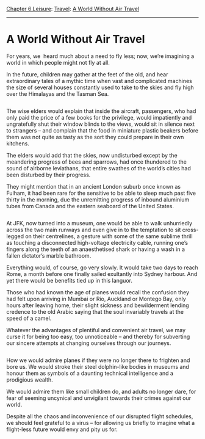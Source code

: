 [Chapter 6.Leisure](https://www.theschooloflife.com/thebookoflife/category/leisure/): [Travel](https://www.theschooloflife.com/thebookoflife/category/leisure/travel/): [A World Without Air Travel](https://www.theschooloflife.com/thebookoflife/a-world-without-air-travel/)

* * *

# A World Without Air Travel

For years, we&nbsp; heard much about a need to fly less; now, we’re imagining a world in which people might not fly at all.

In the future, children may gather at the feet of the old, and hear extraordinary tales of a mythic time when vast and complicated machines the size of several houses constantly used to take to the skies and fly high over the Himalayas and the Tasman Sea.

<figure class="aligncenter"><img src="https://www.theschooloflife.com/thebookoflife/wp-content/uploads/2020/04/5e7b69b42d41c16fe92fa625-1024x768.jpg" alt="" class="wp-image-24293" srcset="https://www.theschooloflife.com/thebookoflife/wp-content/uploads/2020/04/5e7b69b42d41c16fe92fa625-1024x768.jpg 1024w, https://www.theschooloflife.com/thebookoflife/wp-content/uploads/2020/04/5e7b69b42d41c16fe92fa625-300x225.jpg 300w, https://www.theschooloflife.com/thebookoflife/wp-content/uploads/2020/04/5e7b69b42d41c16fe92fa625-768x576.jpg 768w, https://www.theschooloflife.com/thebookoflife/wp-content/uploads/2020/04/5e7b69b42d41c16fe92fa625.jpg 1300w" sizes="(max-width: 1024px) 100vw, 1024px"></figure>

The wise elders would explain that inside the aircraft, passengers, who had only paid the price of a few books for the privilege, would impatiently and ungratefully shut their window blinds to the views, would sit in silence next to strangers – and complain that the food in miniature plastic beakers before them was not quite as tasty as the sort they could prepare in their own kitchens.

The elders would add that the skies, now undisturbed except by the meandering progress of bees and sparrows, had once thundered to the sound of airborne leviathans, that entire swathes of the world’s cities had been disturbed by their progress.

They might mention that in an ancient London suburb once known as Fulham, it had been rare for the sensitive to be able to sleep much past five thirty in the morning, due the unremitting progress of inbound aluminium tubes from Canada and the eastern seaboard of the United States.

<figure class="aligncenter"><img src="https://www.theschooloflife.com/thebookoflife/wp-content/uploads/2020/04/w_55975840-800x450.jpg" alt="" class="wp-image-24294" srcset="https://www.theschooloflife.com/thebookoflife/wp-content/uploads/2020/04/w_55975840-800x450.jpg 800w, https://www.theschooloflife.com/thebookoflife/wp-content/uploads/2020/04/w_55975840-800x450-300x169.jpg 300w, https://www.theschooloflife.com/thebookoflife/wp-content/uploads/2020/04/w_55975840-800x450-768x432.jpg 768w" sizes="(max-width: 800px) 100vw, 800px"></figure>

At JFK, now turned into a museum, one would be able to walk unhurriedly across the two main runways and even give in to the temptation to sit cross-legged on their centrelines, a gesture with some of the same sublime thrill as touching a disconnected high-voltage electricity cable, running one’s fingers along the teeth of an anaesthetised shark or having a wash in a fallen dictator’s marble bathroom.

Everything would, of course, go very slowly. It would take two days to reach Rome, a month before one finally sailed exultantly into Sydney harbour. And yet there would be benefits tied up in this languor.

Those who had known the age of planes would recall the confusion they had felt upon arriving in Mumbai or Rio, Auckland or Montego Bay, only hours after leaving home, their slight sickness and bewilderment lending credence to the old Arabic saying that the soul invariably travels at the speed of a camel.

Whatever the advantages of plentiful and convenient air travel, we may curse it for being too easy, too unnoticeable – and thereby for subverting our sincere attempts at changing ourselves through our journeys.

<figure class="wp-block-image"><img src="https://www.theschooloflife.com/thebookoflife/wp-content/uploads/2020/04/GettyImages-1211574533-700x439.jpg" alt="" class="wp-image-24295" srcset="https://www.theschooloflife.com/thebookoflife/wp-content/uploads/2020/04/GettyImages-1211574533-700x439.jpg 700w, https://www.theschooloflife.com/thebookoflife/wp-content/uploads/2020/04/GettyImages-1211574533-700x439-300x188.jpg 300w" sizes="(max-width: 700px) 100vw, 700px"></figure>

How we would admire planes if they were no longer there to frighten and bore us. We would stroke their steel dolphin-like bodies in museums and honour them as symbols of a daunting technical intelligence and a prodigious wealth.

We would admire them like small children do, and adults no longer dare, for fear of seeming uncynical and unvigilant towards their crimes against our world.

Despite all the chaos and inconvenience of our disrupted flight schedules, we should feel grateful to a virus – for allowing us briefly to imagine what a flight-less future would envy and pity us for.
